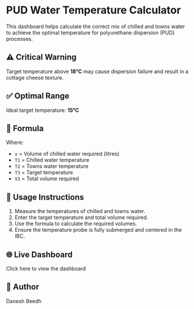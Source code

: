 # PUD Water Temperature Calculator

This dashboard helps calculate the correct mix of chilled and towns water to achieve the optimal temperature for polyurethane dispersion (PUD) processes.

## ⚠️ Critical Warning
Target temperature above **18°C** may cause dispersion failure and result in a cottage cheese texture.

## ✅ Optimal Range
Ideal target temperature: **15°C**

## 📐 Formula

Where:
- `x` = Volume of chilled water required (litres)
- `T1` = Chilled water temperature
- `T2` = Towns water temperature
- `T3` = Target temperature
- `V3` = Total volume required

## 🧪 Usage Instructions
1. Measure the temperatures of chilled and towns water.
2. Enter the target temperature and total volume required.
3. Use the formula to calculate the required volumes.
4. Ensure the temperature probe is fully submerged and centered in the IBC.

## 🌐 Live Dashboard
Click here to view the dashboard

## 👤 Author
Danesh Beedh
